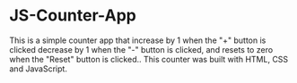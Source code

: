 # JS-Counter-App
This is a simple counter app that increase by 1 when the "+" button is clicked decrease by 1 when the "-" button is clicked, and resets to zero when the "Reset" button is clicked.. This counter was built with HTML, CSS and JavaScript.

